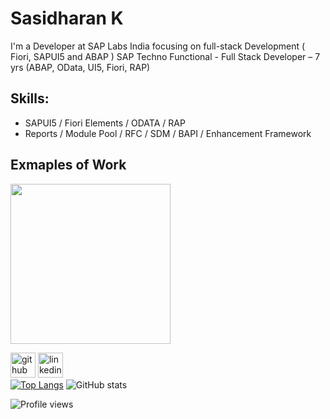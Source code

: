 # Sasidharan K
   I'm a Developer at SAP Labs India focusing on full-stack Development ( Fiori, SAPUI5 and ABAP )
   SAP Techno Functional - Full Stack Developer – 7 yrs (ABAP, OData, UI5, Fiori, RAP)

## Skills: 
*  SAPUI5 / Fiori Elements / ODATA / RAP
*  Reports / Module Pool / RFC / SDM / BAPI / Enhancement Framework

## Exmaples of Work
<img src = "" width = "256"/>

[<img src='https://cdn.jsdelivr.net/npm/simple-icons@3.0.1/icons/github.svg' alt='github' height='40'>](https://github.com/Sasidharan18)  [<img src='https://cdn.jsdelivr.net/npm/simple-icons@3.0.1/icons/linkedin.svg' alt='linkedin' height='40'>](https://www.linkedin.com/in/sasidharan-k-3537689a/)  
[![Top Langs](https://github-readme-stats.vercel.app/api/top-langs/?username=Sasidharan18)](https://github.com/anuraghazra/github-readme-stats) ![GitHub stats](https://github-readme-stats.vercel.app/api?username=Sasidharan18&show_icons=true&count_private=true)  

![Profile views](https://gpvc.arturio.dev/Sasidharan18)  
